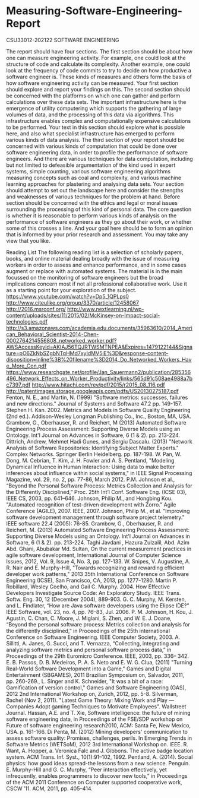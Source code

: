 # Measuring-Software-Engineering-Report
CSU33012-202122 SOFTWARE ENGINEERING

The report should have four sections.
The first section should be about how one can measure engineering activity. For example, one could look at the structure of code and calculate its complexity. Another example, one could look at the frequency of code commits to try to decide on how productive a software engineer is. These kinds of measures and others form the basis of how software engineering activity can be measured. Your first section should explore and report your findings on this.
The second section should be concerned with the platforms on which one can gather and perform calculations over these data sets. The important infrastructure here is the emergence of utility computering which supports the gathering of large volumes of data, and the processing of this data via algorithms. This infrastructure enables complex and computationally expensive calculations to be performed. Your text in this section should explore what is possible here, and also what specialist infrastructure has emerged to perform various kinds of data analysis.
The third section of your report should be concerned with various kinds of computation that could be done over software engineering data, in order to profile the performance of software engineers. And there are various techniques for data computation, including but not limited to defeasible argumentation of the kind used in expert systems, simple counting, various software engineering algorithms measuring concepts such as coal and complexity, and various machine learning approaches for plastering and analysing data sets. Your section should attempt to set out the landscape here and consider the strengths and weaknesses of various techniques for the problem at hand.
Before section should be concerned with the ethics and legal or moral issues surrounding the processing of this kind of personal data. The core question is whether it is reasonable to perform various kinds of analysis on the performance of software engineers as they go about their work, or whether some of this crosses a line. And your goal here should be to form an opinion that is informed by your prior research and assessment. You may take any view that you like.

Reading List
The following reading list is a selection of scholarly papers, books, and online material dealing broadly with the issue of measuring workers in order to assess and enhance performance, and in some cases augment or replace with automated systems. The material is in the main focussed on the monitoring of software engineers but the broad implications concern most if not all professional collaborative work. Use it as a starting point for your exploration of the subject.
https://www.youtube.com/watch?v=Dp5_1QPLps0
http://www.citeulike.org/group/3370/article/12458067
http://2016.msrconf.org/
http://www.nextlearning.nl/wp-content/uploads/sites/11/2015/02/McKinsey-on-Impact-social-technologies.pdf
http://s3.amazonaws.com/academia.edu.documents/35963610/2014_American_Behavioral_Scientist-2014-Chen-0002764214556808_networked_worker.pdf?AWSAccessKeyId=AKIAJ56TQJRTWSMTNPEA&Expires=1479122144&Signature=pO6ZkNbSZgbNTqHMd7xyIdMV5iE%3D&response-content-disposition=inline%3B%20filename%3D2014_Do_Networked_Workers_Have_More_Con.pdf
https://www.researchgate.net/profile/Jan_Sauermann2/publication/285356496_Network_Effects_on_Worker_Productivity/links/565d91c508ae4988a7bc7397.pdf
http://www.hitachi.com/rev/pdf/2015/r2015_08_116.pdf
http://patentimages.storage.googleapis.com/pdfs/US20130275187.pdf
Fenton, N. E., and Martin, N. (1999) "Software metrics: successes, failures and new directions." Journal of Systems and Software 47.2 pp. 149-157.
Stephen H. Kan. 2002. Metrics and Models in Software Quality Engineering (2nd ed.). Addison-Wesley Longman Publishing Co., Inc., Boston, MA, USA.
Grambow, G., Oberhauser, R. and Reichert, M (2013) Automated Software Engineering Process Assessment: Supporting Diverse Models using an Ontology. Int'l Journal on Advances in Software, 6 (1 & 2). pp. 213-224.
Dittrich, Andrew, Mehmet Hadi Gunes, and Sergiu Dascalu. (2013) "Network Analysis of Software Repositories: Identifying Subject Matter Experts." Complex Networks. Springer Berlin Heidelberg. pp. 187-198.
W. Pan, W. Dong, M. Cebrian, T. Kim, J. H. Fowler and A. S. Pentland, "Modeling Dynamical Influence in Human Interaction: Using data to make better inferences about influence within social systems," in IEEE Signal Processing Magazine, vol. 29, no. 2, pp. 77-86, March 2012.
P.M. Johnson et al., “Beyond the Personal Software Process: Metrics Collection and Analysis for the Differently Disciplined,” Proc. 25th Int’l Conf. Software Eng. (ICSE 03), IEEE CS, 2003, pp. 641–646.
Johnson, Philip M., and Hongbing Kou. "Automated recognition of test-driven development with Zorro." Agile Conference (AGILE), 2007. IEEE, 2007.
Johnson, Philip M., et al. "Improving software development management through software project telemetry." IEEE software 22.4 (2005): 76-85.
Grambow, G., Oberhauser, R. and Reichert, M. (2013) Automated Software Engineering Process Assessment: Supporting Diverse Models using an Ontology. Int'l Journal on Advances in Software, 6 (1 & 2). pp. 213-224.
Taghi Javdani , Hazura Zulzalil, Abd. Azim Abd. Ghani, Abubakar Md. Sultan, On the current measurement practices in agile software development, International Journal of Computer Science Issues, 2012, Vol. 9, Issue 4, No. 3, pp. 127-133.
W. Snipes, V. Augustine, A. R. Nair and E. Murphy-Hill, "Towards recognizing and rewarding efficient developer work patterns," 2013 35th International Conference on Software Engineering (ICSE), San Francisco, CA, 2013, pp. 1277-1280.
Martin P. Robillard, Wesley Coelho, and Gail C. Murphy. 2004. How Effective Developers Investigate Source Code: An Exploratory Study. IEEE Trans. Softw. Eng. 30, 12 (December 2004), 889-903.
G. C. Murphy, M. Kersten, and L. Findlater, “How are Java software developers using the Elipse IDE?” IEEE Software, vol. 23, no. 4, pp. 76–83, Jul. 2006.
P. M. Johnson, H. Kou, J. Agustin, C. Chan, C. Moore, J. Miglani, S. Zhen, and W. E. J. Doane, “Beyond the personal software process: Metrics collection and analysis for the differently disciplined,” in Proceedings of the 25th international Conference on Software Engineering. IEEE Computer Society, 2003.
A. Sillitti, A. Janes, G. Succi, and T. Vernazza, “Collecting, integrating and analyzing software metrics and personal software process data,” in Proceedings of the 29th Euromicro Conference. IEEE, 2003, pp. 336– 342.
E. B. Passos, D. B. Medeiros, P. A. S. Neto and E. W. G. Clua, (2011) "Turning Real-World Software Development into a Game," Games and Digital Entertainment (SBGAMES), 2011 Brazilian Symposium on, Salvador, 2011, pp. 260-269.,
L. Singer and K. Schneider, "It was a bit of a race: Gamification of version control," Games and Software Engineering (GAS), 2012 2nd International Workshop on, Zurich, 2012, pp. 5-8.
Silverman, Rachel (Nov 2, 2011). "Latest Game Theory: Mixing Work and Play — Companies Adopt gaming Techniques to Motivate Employees". Wallstreet Journal.
Hassan, A.E. and T. Xie, Software intelligence: the future of mining software engineering data, in Proceedings of the FSE/SDP workshop on Future of software engineering research2010, ACM: Santa Fe, New Mexico, USA. p. 161-166.
Di Penta, M. (2012) Mining developers' communication to assess software quality: Promises, challenges, perils. In Emerging Trends in Software Metrics (WETSoM), 2012 3rd International Workshop on. IEEE.
R. Want, A. Hopper, a. Veronica Falc and J. Gibbons. The active badge location system. ACM Trans. Inf. Syst., 10(1):91–102, 1992.
Pentland, A. (2014). Social physics: how good ideas spread-the lessons from a new science. Penguin.
E. Murphy-Hill and G. C. Murphy, “Peer interaction effectively, yet infrequently, enables programmers to discover new tools,” in Proceedings of the ACM 2011 Conference on Computer supported cooperative work, CSCW ’11. ACM, 2011, pp. 405–414.
